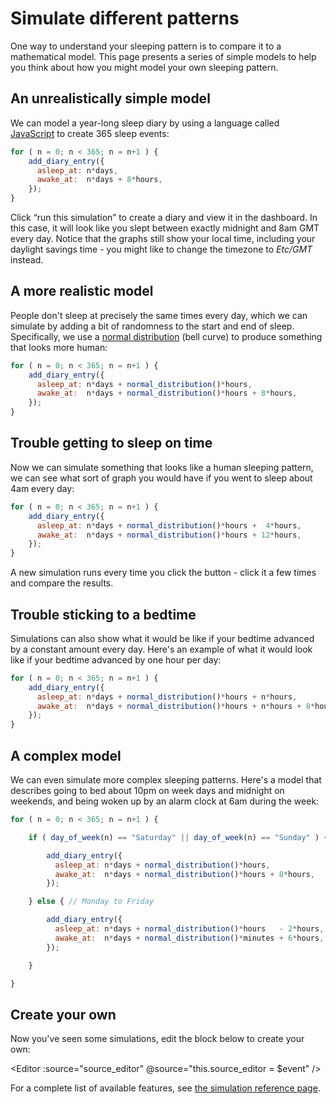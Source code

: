 # Simulate different patterns

One way to understand your sleeping pattern is to compare it to a mathematical model.  This page presents a series of simple models to help you think about how you might model your own sleeping pattern.

## An unrealistically simple model

We can model a year-long sleep diary by using a language called [JavaScript](https://developer.mozilla.org/en-US/docs/Web/JavaScript) to create 365 sleep events:

<div ref="source_unrealistic"></div>

```javascript
for ( n = 0; n < 365; n = n+1 ) {
    add_diary_entry({
      asleep_at: n*days,
      awake_at:  n*days + 8*hours,
    });
}
```

<Simulate :source="sources.source_unrealistic"/>

Click &ldquo;run this simulation&rdquo; to create a diary and view it in the dashboard.  In this case, it will look like you slept between exactly midnight and 8am GMT every day.  Notice that the graphs still show your local time, including your daylight savings time - you might like to change the timezone to _Etc/GMT_ instead.

## A more realistic model

People don't sleep at precisely the same times every day, which we can simulate by adding a bit of randomness to the start and end of sleep.  Specifically, we use a [normal distribution](https://en.wikipedia.org/wiki/Normal_distribution) (bell curve) to produce something that looks more human:

<div ref="source_midnight"></div>

```javascript
for ( n = 0; n < 365; n = n+1 ) {
    add_diary_entry({
      asleep_at: n*days + normal_distribution()*hours,
      awake_at:  n*days + normal_distribution()*hours + 8*hours,
    });
}
```

<Simulate :source="sources.source_midnight"/>

## Trouble getting to sleep on time

Now we can simulate something that looks like a human sleeping pattern, we can see what sort of graph you would have if you went to sleep about 4am every day:

<div ref="source_4am"></div>

```javascript
for ( n = 0; n < 365; n = n+1 ) {
    add_diary_entry({
      asleep_at: n*days + normal_distribution()*hours +  4*hours,
      awake_at:  n*days + normal_distribution()*hours + 12*hours,
    });
}
```

<Simulate :source="sources.source_4am"/>

A new simulation runs every time you click the button - click it a few times and compare the results.

## Trouble sticking to a bedtime

Simulations can also show what it would be like if your bedtime advanced by a constant amount every day.  Here's an example of what it would look like if your bedtime advanced by one hour per day:

<div ref="source_day_length"></div>

```javascript
for ( n = 0; n < 365; n = n+1 ) {
    add_diary_entry({
      asleep_at: n*days + normal_distribution()*hours + n*hours,
      awake_at:  n*days + normal_distribution()*hours + n*hours + 8*hours,
    });
}
```

<Simulate :source="sources.source_day_length"/>

## A complex model

We can even simulate more complex sleeping patterns.  Here's a model that describes going to bed about 10pm on week days and midnight on weekends, and being woken up by an alarm clock at 6am during the week:

<div ref="source_alarm"></div>

```javascript
for ( n = 0; n < 365; n = n+1 ) {

    if ( day_of_week(n) == "Saturday" || day_of_week(n) == "Sunday" ) {

        add_diary_entry({
          asleep_at: n*days + normal_distribution()*hours,
          awake_at:  n*days + normal_distribution()*hours + 8*hours,
        });

    } else { // Monday to Friday

        add_diary_entry({
          asleep_at: n*days + normal_distribution()*hours   - 2*hours,
          awake_at:  n*days + normal_distribution()*minutes + 6*hours,
        });

    }

}
```

<Simulate :source="sources.source_alarm"/>

## Create your own

Now you've seen some simulations, edit the block below to create your own:

<Editor
  :source="source_editor"
  @source="this.source_editor = $event"
  />

<Simulate :source="source_editor"/>

For a complete list of available features, see [the simulation reference page](simulation-reference.md).

<script>

import {
  onMounted,
} from 'vue'

onMounted(() => {
  const elem = document.createElement("script");
  [
    [ "src", "https://pagecdn.io/lib/ace/1.4.12/ace.min.js" ],
    [ "crossorigin", "anonymous" ],
    [ "integrity", "sha256-T5QdmsCQO5z8tBAXMrCZ4f3RX8wVdiA0Fu17FGnU1vU=" ]
  ].forEach( attr => elem.setAttribute( attr[0], attr[1] ) );
  document.body.appendChild(elem);
});

export default {

  data: () => ({

    sources: {},

    source_editor: `for ( n = 0; n < 365; n = n+1 ) {
    add_diary_entry({
      asleep_at: n*days + normal_distribution()*hours,
      awake_at:  n*days + normal_distribution()*hours + 8*hours,
    });
}`,
  }),

  mounted () {

    Object.keys(this.$refs).forEach(
      key => this.sources[key] =
        this.$refs[key]
            .nextElementSibling
            .getElementsByTagName("PRE")[0]
            .innerText
    );

  }

}

</script>
